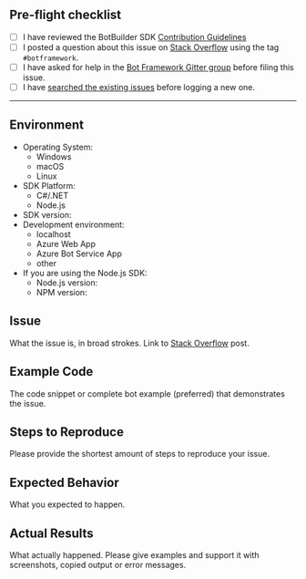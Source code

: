 ## Pre-flight checklist
- [ ] I have reviewed the BotBuilder SDK [Contribution Guidelines](https://github.com/Microsoft/BotBuilder/blob/master/Contributing.md)
- [ ] I posted a question about this issue on [Stack Overflow](http://stackoverflow.com/search?q=%23botframework) using the tag `#botframework`.
- [ ] I have asked for help in the [Bot Framework Gitter group](https://gitter.im/Microsoft/BotBuilder) before filing this issue.
- [ ] I have [searched the existing issues](https://github.com/Microsoft/BotBuilder/issues?utf8=%E2%9C%93&q=is%3Aissue) before logging a new one.
---------------------------

## Environment

* Operating System: 
  * Windows
  * macOS
  * Linux
* SDK Platform:
  * C#/.NET
  * Node.js
* SDK version:
* Development environment:
  * localhost
  * Azure Web App
  * Azure Bot Service App
  * other
* If you are using the Node.js SDK:
  * Node.js version:
  * NPM version: 

## Issue

What the issue is, in broad strokes. Link to [Stack Overflow](http://stackoverflow.com/search?q=%23botframework) post.

## Example Code

The code snippet or complete bot example (preferred) that demonstrates the issue.

## Steps to Reproduce

Please provide the shortest amount of steps to reproduce your issue.

## Expected Behavior

What you expected to happen.

## Actual Results

What actually happened. Please give examples and support it with screenshots, copied output or error messages.

